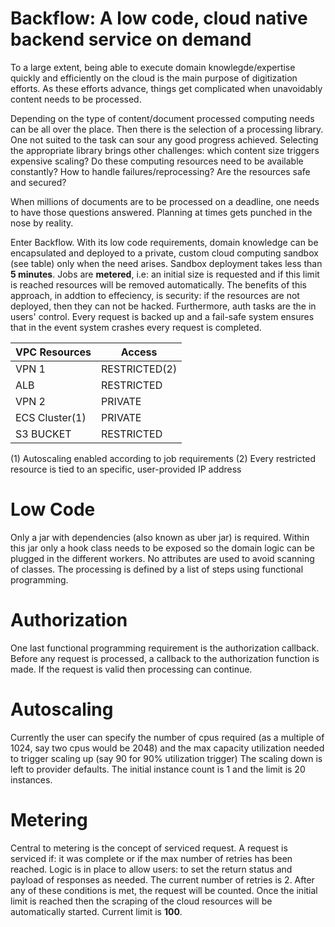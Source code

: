 # Backflow: A low code, cloud native backend service on demand 

To a large extent, being able to execute domain knowlegde/expertise quickly and efficiently on the cloud is the main purpose of digitization efforts. As these efforts advance, things get complicated when unavoidably content needs to be processed. 

Depending on the type of content/document processed computing needs can be all over the place. Then there is the selection of a processing library. One not suited to the task can sour any good progress achieved. Selecting the appropriate library brings other challenges: which content size triggers expensive scaling? Do these computing resources need to be available constantly? How to handle failures/reprocessing? Are the resources safe and secured?

When millions of documents are to be processed on a deadline, one needs to have those questions answered. Planning at times gets punched in the nose by reality.

Enter Backflow. With its low code requirements, domain knowledge can be encapsulated and deployed to a private, custom cloud computing sandbox (see table) only when the need arises. Sandbox deployment takes less than **5 minutes**. Jobs are **metered**, i.e: an initial size is requested and if this limit is reached resources will be removed automatically. The benefits of this approach, in addtion to effeciency, is security: if the resources are not deployed, then they can not be hacked. Furthermore, auth tasks are the in users' control. Every request is backed up and a fail-safe system ensures that in the event system crashes every request is completed.

VPC Resources |Access
-----|------
VPN 1|RESTRICTED(2) 
ALB|RESTRICTED
VPN 2|PRIVATE
ECS Cluster(1) |PRIVATE
S3 BUCKET|RESTRICTED

(1) Autoscaling enabled according to job requirements
(2) Every restricted resource is tied to an specific, user-provided IP address

# Low Code

Only a jar with dependencies (also known as uber jar) is required. Within this jar only a hook class needs to be exposed so the domain logic can be plugged in the different workers. No attributes are used to avoid scanning of classes. The processing is defined by a list of steps using functional programming.

# Authorization

One last functional programming requirement is the authorization callback. Before any request is processed, a callback to the authorization function is made. If the request is valid then processing can continue.

# Autoscaling

Currently the user can specify the number of cpus required (as a multiple of 1024, say two cpus would be 2048) and the max capacity utilization needed to trigger scaling up (say 90 for 90% utilization trigger) The scaling down is left to provider defaults. The initial instance count is 1 and the limit is 20 instances.

# Metering

Central to metering is the concept of serviced request. A request is serviced if: it was complete or if the max number of retries has been reached. Logic is in place to allow users: to set the return status and payload of responses as needed. The current number of retries is 2. After any of these conditions is met, the request will be counted. Once the initial limit is reached then the scraping of the cloud resources will be automatically started. Current limit is **100**.

